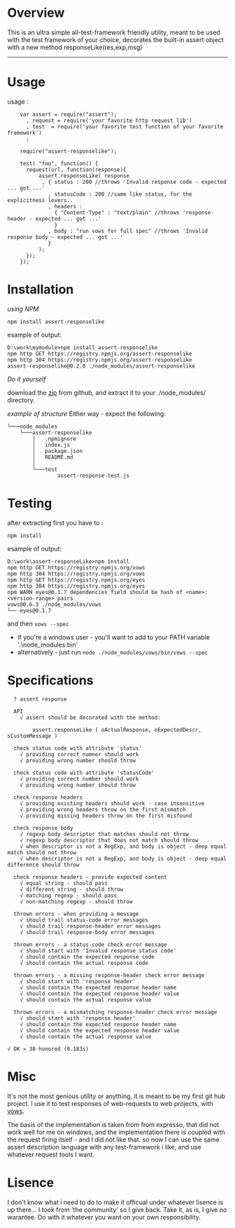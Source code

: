 
Overview
=========

This is an ultra simple all-test-framework friendly utility, meant to be used 
with the test framework of your choice, decorates the built-in assert object 
with a new method responseLike(res,exp,msg)


 * * *

Usage
======

usage : 

```
    var assert = require("assert");
      , request = require('your favorite http request lib')
      , test  = require('your favorite test function of your favorite framework')
      ;
     
    require("assert-responselike"); 

    test( "foo", function() {
      request(url, function(response){
          assert.responseLike( response
           , { status : 200 //throws 'Invalid response code - expected ... got ...'
             , statusCode : 200 //same like status, for the explicitness lovers..
             , headers :                      
               { "Content-Type" : "text/plain" //throws 'response-header - expected ... got ...' 
               }
             , body : "run vows for full spec" //throws 'Invalid response body - expected ... got ...'
             }
          );
      });
    });
```

Installation
============

*using NPM*

`npm install assert-responselike`

esample of output:

```
D:\work\mymodule>npm install assert-responselike
npm http GET https://registry.npmjs.org/assert-responselike
npm http 304 https://registry.npmjs.org/assert-responselike
assert-responselike@0.2.0 ./node_modules/assert-responselike
```

*Do it yourself*

download the [zip](https://github.com/osher/assert-responseLike/zipball/master) from github, 
and extract it to your ./node_modules/ directory.

*example of structure*
Either way - 
expect the following:

```
└───node_modules
    └───assert-responselike
        │   .npmignore
        │   index.js
        │   package.json
        │   README.md
        │
        └───test
                assert-response-test.js
```


Testing
============
after extracting first you have to :

`npm install`

esample of output:

```
D:\work\assert-responseLike>npm install
npm http GET https://registry.npmjs.org/vows
npm http 304 https://registry.npmjs.org/vows
npm http GET https://registry.npmjs.org/eyes
npm http 304 https://registry.npmjs.org/eyes
npm WARN eyes@0.1.7 dependencies field should be hash of <name>:<version-range> pairs
vows@0.6.3 ./node_modules/vows
└── eyes@0.1.7
```

and then `vows --spec`
* if you're a windows user - you'll want to add to your PATH variable '.\node_modules\.bin'
* alternatively - just run `node ./node_modules/vows/bin/vows --spec`


Specifications
===============

```
  ? assert response

  API
    √ assert should be decorated with the method:

        assert.responseLike ( oActualResponse, oExpectedDescr, sCustomMessage )

  check status code with attribute 'status'
    √ providing correct numner should work
    √ providing wrong number should throw

  check status code with attribute 'statusCode'
    √ providing correct number should work
    √ providing wrong number should throw

  check response headers
    √ providing existing headers should work - case insensitive
    √ providing wrong headers throw on the first mismatch
    √ providing missing headers throw on the first misfound

  check response body
    √ regexp body descriptor that matches should not throw
    √ regexp body descriptor that does not match should throw
    √ when descriptor is not a RegExp, and body is object - deep equal match should not throw
    √ when descriptor is not a RegExp, and body is object - deep equal difference should throw

  check response headers - provide expected content
    √ equal string - should pass
    √ different string - should throw
    √ matching regexp - should pass
    √ non-matching regexp - should throw

  thrown errors - when providing a message
    √ should trail status-code error messages
    √ should trail response-header error messages
    √ should trail response-body error messages

  thrown errors - a status-code check error message
    √ should start with 'Invalid response status code'
    √ should contain the expected response code
    √ should contain the actual response code

  thrown errors - a missing response-header check error message
    √ should start with 'response header'
    √ should contain the expected response header name
    √ should contain the expected response header value
    √ should contain the actual response value

  thrown errors - a mismatching response-header check error message
    √ should start with 'response header'
    √ should contain the expected response header name
    √ should contain the expected response header value
    √ should contain the actual response value

√ OK » 30 honored (0.183s)

```

Misc
=====
It's not the most genious utility or anything, it is meant to be my first git hub project.
I use it to test responses of web-requests to web projects, with [vows](http://vowsjs.org/).

The basis of the implementation is taken from from expresso, that did not work well for me
on windows, and the implementation there is coupled with the request firing itself - and I 
did not like that.
  so now I can use the same assert description language with any test-framework i like, and 
  use whatever request tools I want.


Lisence
=======

I don't know what i need to do to make it officual under whatever lisence is up there...
I took from 'the community' so I give back.
Take it, as is, I give no warantee. 
Do with it whatever you want on your own responsibility.
